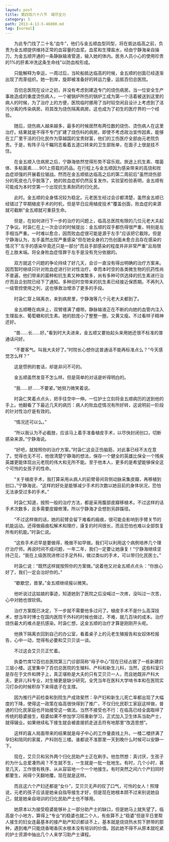 ```yaml
---
layout: post
title: 第四百六十八节　竭尽全力
category: 5
path: 2013-4-13-5-46800.md
tag: [normal]
---
```


　　为此专门找了二十名“血牛”，他们与金五顺血型同型，将在抵达临高之前，负责为金五顺提供维持正常的血容量的血浆。血浆和生理盐水，经由宁静海亲自操刀，为金五顺开通的一条静脉输液管道，输入她的体内。医务人员小心的使用珍贵的1%的肝素冲洗这条生命线"以防血栓形成。

　　只能解释为幸运，一周过后，当轮船抵达临高的时候，金五顺的创面已经逐渐出现了肉芽组织。她一到岸，旋即被准备好的转运力量，运抵百仞总医院。

　　百仞总医院在设计之初，并没有考虑到建造专门的烧伤病房。当一位安全生产事故造成的重度烫伤病人，一个被锅炉所伤的锅炉工成为第一个活着被送到这里的病人的时候，为了治疗上的方便，医院临时挪用了当时较空闲且设计上考虑到了洁污分离的传染病房。将其改为烧伤隔离病房。这也成为了初生的医疗界的一个经验。

　　随后，烧伤病人越来越多，最多的时候居然有两位数的烧伤、烫伤病人在这里治疗。结果就是不得不专门扩建了烧伤科的病房。即使不考虑政治宣传因素，能够在工厂里干活的归化民作为穿越国的宝贵财富，他们的工伤医疗全部由元老院负责。于是，有阵子马千瞩同志看着五道口转来的卫生部账单，在面子上很是挂不住。

　　在金五顺入住病房之后，宁静海依然觉得形势不容乐观。旅途上抗生素、噬菌体、多粘菌素……901上搭载的药品。在行程上与金五顺因为感染带来的高烧和败血症顽强的开展着拉锯战。然而在金五顺抵达临高之后的第二周前后"虽然烧伤部分的死皮也几乎脱落了，她的败血症却仍然反复发作。实验室检验表明，金五顺有可能成为本时空第一个出现抗生素耐药的归化民。

　　此时。金五顺的全身情况较为稳定。元老医生经过会诊都清楚，虽然金五顺已经错过了早期植皮手术的时机，但是早日应用植皮技术"覆盖创面，败血症的来源就可截断"金五顺就可重获生命。

　　但是，在如何进行下一步的治疗的问题上，临高总医院有限的几位元老大夫起了争议。时袅仁在上一次会诊的时候提出：金五顺的双手都伤得很严重，特别是左手相当严重。一时难以愈合，因而败血症很可能是源于左手"应该把它截除。但是宁静海认为，左手虽然出现严重感染"但在她全身的刀伤创面未愈合且存在感染的情况下"左手的感染毕竟还只是一部分"而且手部感染的程度并非非常严重"且局限在上肢末端。将全身败血症怪罪于左手是没有充分依据的。

　　双方就这个问题的争论持续了好几天，会诊一直没有得出明确的治疗方案来。因而暂时继续只针对败血症进行针对性治疗。幸而本时空的各类微生物的抗药性尚不普遍，他们带来的菌种和抗生素又种类繁多，尚有多种可供选择的抗生素进行治疗而且企划院已经下了通知。多种旧时空带来的抗生素已经接近保质期。不再列入一级管控使用之列，这也够救治增添了更多的手段。

　　时袅仁穿上隔离衣，来到病房里，宁静海等几个元老大夫都到了。

　　金五顺睡在病床上，双臂缠满了绷带。静脉输液正在不断的向她的血管内注入生理盐水、葡萄糖和抗生素。她的脸庞小了整整一圈，又黄又瘦。不过看样子精神还好。

　　“兽……长……好。”看到时大夫进来，金五顺又要抬起头来用她还很不标准的普通话问好。

　　“不要客气。叫我大夫好了。”时院长心想你这普通话不能再标准点么？“今天感觉怎么样？”

　　这是惯例的套话，却是非问不可的。

　　金五顺虽然发音不怎么样。但是简单的对话是听得明白的。

　　“我……好……不要紧。”她努力微笑着说。

　　时袅仁笑着点点头，把手往空中一伸。一位护士立刻将金五顺病历的送到他的手上。他翻看了下最近几天的病历：病人的败血症情况有所好转，这说明前一阶段的针对性治疗是有效的。

　　“情况还可以么。”

　　“所以我认为不必截肢，应该马上着手准备植皮手术，以尽快封闭创口，切断感染来源。”宁静海说。

　　“好吧，就按照你的治疗方案。”时袅仁这会正伤脑筋，对此事已经不太在意了。觉得也无不可，他很清楚宁静海的想法，保存一个健全的英雄比保全一个残疾英雄更能体现出元老院的伟大和无所不能。至于他本人，更多的是希望能够保全这个可怜的女孩子的性命。

　　“关于植皮手术，我打算采用从病人的前臂骨间背侧动脉采集皮瓣，再移植到创口，”宁静海说，“这样的好处是能够减少手术的次数以她目前的身体状况，恐怕无法承受过多的手术。”

　　时袅仁知道，按照一般的治疗方法，都是采用腹部皮瓣移植术。不过这样的话手术次数多，且多需要皮瓣修薄。所以宁静海才会想到另辟蹊径。

　　“不过这样做的话，她的前臂会留下难看的瘢痕，很可能会影响到手臂关节的机能运动。还得做瘢痕松解术和理疗，康复的时间很长，而且恐怕也难以全部恢复所有的机能。”时袅仁说。

　　“这些手术迟早是要做得，晚做不如早做。我们可以利用这个病例培养几个理疗治疗师。再说时间不成问题，一年二年，我们一定要让她康复！”宁静海继续坚持己见，“我在上级医院进修过手足外科，做过类似的手术，可以带归化民医士。”

　　时袅仁说：“既然这样就按照你的方案做。”说着他又对金五顺点点头：“你放心好了，我们一定会治好你的。”

　　“歇歇您，兽掌。”金五顺继续报以微笑。

　　他听说过这姑娘的事迹，知道她到了医院之后没喊过一次疼，没叫过一次苦，心中对她也很钦佩。

　　治疗方案既已决定，下一步就不需要他多过问了。植皮手术不是什么高深技术，想当年时博士在国内医院干外科的时候也做过，不难，就几百块的成本。治疗烧伤最大的难点是抗感染。时袅仁想，这金五顺的治疗才算是刚刚开头呢。

　　他换下隔离衣回到自己的办公室，看着桌子上的元老生殖报告和女奴体检报告，心中一动，觉得有必要和艾贝贝谈一谈。

　　不过这会艾贝贝正忙着。

　　执委竹席12百仞总医院第三门诊部简称“母子中心”现在已经占据了一栋新建的三层小楼。这里集中了百仞总医院的生殖科、产科和新生儿科，当然，这些科室只是存在于文件和牌子上，真正堪称是大夫的只有艾贝贝一人，而且她既非产科大夫，更非儿科专业，对生殖更是缺少研究。全凭当年在医科大学啃书本和在医院实习打杂的时候积存下来得底子在支撑。

　　因为推行产前检查和到院生产成效斐然：孕产妇和新生儿死亡率都出现了大幅度的下降，使得这一政策在临高很快得到了推广，不仅归化民职工家庭这样做，普通的归化民家庭也开始接受这一做法。当然不接受也不行：在临高已经全面取缔了传统的稳婆接生，稳婆如果不参加学习班重新学习，正式加入卫生体系当助产士，就得辍业。如果继续私下接生就会被直接抓走送去符有地那里“改造思想”。

　　这样的喜人局面带来的结果就是母子中心的工作量直线上升。一楼二楼挤满了孕妇和陪同的家属，产科则在三楼。谁都说不准那里一天到晚什么时候可以安静一下。

　　现在，艾贝贝和另外两个归化民助产士正在刷手。他忽然想：真讨厌，生孩子的为什么总爱凑热闹？不生就不生，一生就是一批一批地生。有时，几个小时，甚至几天，工作很有秩序、从从容容地一个一个地接生。有时突然之间六个产妇同时都要生，闹得个天翻地覆。现在就是这样。

　　而且这六个产妇还都是“女仆”，艾贝贝无声的叹了口气，可怜的女人！照理说，元老的孩子应该是她亲自指导接生才好，但是现在她根本顾不过来别说她自己，就是她亲自培训的归化民助产士也不够用。

　　她原本以为接受稳婆能够补上一部分助产士的缺口，但是她马上就失望了。临高是个小地方，算得上“专业”的稳婆也就二个人，有些算不上“稳婆”但是平日里帮人接生的妇女连最基本的接产助产知识都谈不上，基本就是烧烧热水剪下脐带的那种，遇到难产只能烧香喝香灰水根本没有培训的价值。因此她不得不从原本就吃紧的护士资源中抽出几个人来学习助产士课程。